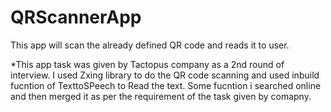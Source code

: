 # QRScannerApp
This app will scan the already defined QR code and reads it to user.

*This app task was given by Tactopus company as a 2nd round of interview.
I used Zxing library to do the QR code scanning and used inbuild fucntion of TexttoSPeech to Read the text.
Some fucntion i searched online and then merged it as per the requirement of the task given by comapny.
